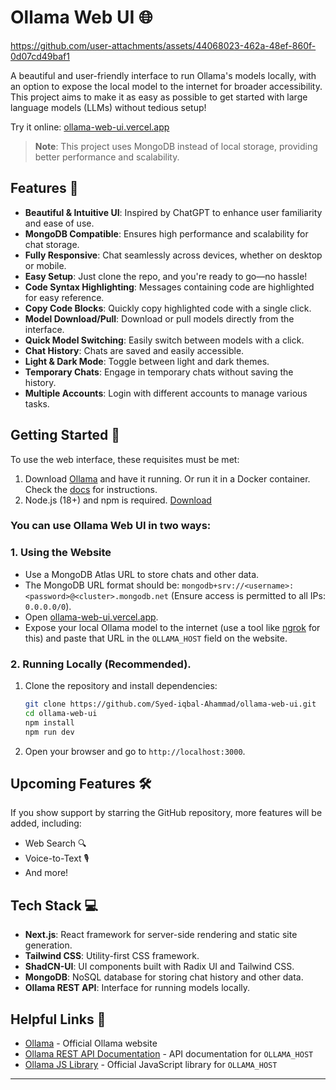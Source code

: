 # Ollama Web UI 🌐

https://github.com/user-attachments/assets/44068023-462a-48ef-860f-0d07cd49baf1

A beautiful and user-friendly interface to run Ollama's models locally, with an option to expose the local model to the internet for broader accessibility. This project aims to make it as easy as possible to get started with large language models (LLMs) without tedious setup!

Try it online: [ollama-web-ui.vercel.app](https://ollama-web-ui.vercel.app)

> **Note**: This project uses MongoDB instead of local storage, providing better performance and scalability.

## Features 🎉

- **Beautiful & Intuitive UI**: Inspired by ChatGPT to enhance user familiarity and ease of use.
- **MongoDB Compatible**: Ensures high performance and scalability for chat storage.
- **Fully Responsive**: Chat seamlessly across devices, whether on desktop or mobile.
- **Easy Setup**: Just clone the repo, and you're ready to go—no hassle!
- **Code Syntax Highlighting**: Messages containing code are highlighted for easy reference.
- **Copy Code Blocks**: Quickly copy highlighted code with a single click.
- **Model Download/Pull**: Download or pull models directly from the interface.
- **Quick Model Switching**: Easily switch between models with a click.
- **Chat History**: Chats are saved and easily accessible.
- **Light & Dark Mode**: Toggle between light and dark themes.
- **Temporary Chats**: Engage in temporary chats without saving the history.
- **Multiple Accounts**: Login with different accounts to manage various tasks.

## Getting Started 🚀

To use the web interface, these requisites must be met:

1. Download [Ollama](https://ollama.com/download) and have it running. Or run it in a Docker container. Check the [docs](https://github.com/ollama/ollama) for instructions.
2. Node.js (18+) and npm is required. [Download](https://nodejs.org/en/download)


### You can use Ollama Web UI in two ways:

### 1. Using the Website

- Use a MongoDB Atlas URL to store chats and other data.
- The MongoDB URL format should be: `mongodb+srv://<username>:<password>@<cluster>.mongodb.net` (Ensure access is permitted to all IPs: `0.0.0.0/0`).
- Open [ollama-web-ui.vercel.app](https://ollama-web-ui.vercel.app).
- Expose your local Ollama model to the internet (use a tool like [ngrok](https://ngrok.com/) for this) and paste that URL in the `OLLAMA_HOST` field on the website.

### 2. Running Locally (Recommended).

1. Clone the repository and install dependencies:
   ```bash
   git clone https://github.com/Syed-iqbal-Ahammad/ollama-web-ui.git
   cd ollama-web-ui
   npm install
   npm run dev
   ```
2. Open your browser and go to `http://localhost:3000`.

## Upcoming Features 🛠️

If you show support by starring the GitHub repository, more features will be added, including:

- Web Search 🔍
- Voice-to-Text 🎙️
- And more!

## Tech Stack 💻

- **Next.js**: React framework for server-side rendering and static site generation.
- **Tailwind CSS**: Utility-first CSS framework.
- **ShadCN-UI**: UI components built with Radix UI and Tailwind CSS.
- **MongoDB**: NoSQL database for storing chat history and other data.
- **Ollama REST API**: Interface for running models locally.

## Helpful Links 🔗

- [Ollama](https://ollama.com/) - Official Ollama website
- [Ollama REST API Documentation](https://github.com/ollama/ollama/blob/main/docs/api.md) - API documentation for `OLLAMA_HOST`
- [Ollama JS Library](https://github.com/ollama/ollama-js) - Official JavaScript library for `OLLAMA_HOST`

--- 

